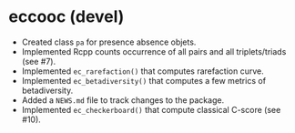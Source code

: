 # eccooc (devel)

* Created class `pa` for presence absence objets. 
* Implemented Rcpp counts occurrence of all pairs and all triplets/triads (see #7).
* Implemented `ec_rarefaction()` that computes rarefaction curve. 
* Implemented `ec_betadiversity()` that computes a few metrics of betadiversity. 
* Added a `NEWS.md` file to track changes to the package.
* Implemented `ec_checkerboard()` that compute classical C-score (see #10). 